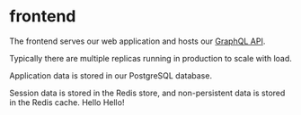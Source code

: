 # frontend

The frontend serves our web application and hosts our [GraphQL API](../../doc/api/graphql/index.md).

Typically there are multiple replicas running in production to scale with load.

Application data is stored in our PostgreSQL database.

Session data is stored in the Redis store, and non-persistent data is stored in the Redis cache.
Hello Hello!
